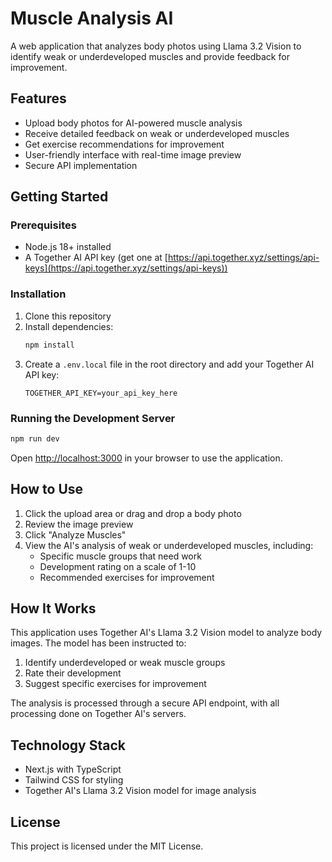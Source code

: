 # Muscle Analysis AI

A web application that analyzes body photos using Llama 3.2 Vision to identify weak or underdeveloped muscles and provide feedback for improvement.

## Features

- Upload body photos for AI-powered muscle analysis
- Receive detailed feedback on weak or underdeveloped muscles
- Get exercise recommendations for improvement
- User-friendly interface with real-time image preview
- Secure API implementation

## Getting Started

### Prerequisites

- Node.js 18+ installed
- A Together AI API key (get one at [https://api.together.xyz/settings/api-keys](https://api.together.xyz/settings/api-keys))

### Installation

1. Clone this repository
2. Install dependencies:
   ```bash
   npm install
   ```
3. Create a `.env.local` file in the root directory and add your Together AI API key:
   ```
   TOGETHER_API_KEY=your_api_key_here
   ```

### Running the Development Server

```bash
npm run dev
```

Open [http://localhost:3000](http://localhost:3000) in your browser to use the application.

## How to Use

1. Click the upload area or drag and drop a body photo
2. Review the image preview
3. Click "Analyze Muscles"
4. View the AI's analysis of weak or underdeveloped muscles, including:
   - Specific muscle groups that need work
   - Development rating on a scale of 1-10
   - Recommended exercises for improvement

## How It Works

This application uses Together AI's Llama 3.2 Vision model to analyze body images. The model has been instructed to:

1. Identify underdeveloped or weak muscle groups
2. Rate their development
3. Suggest specific exercises for improvement

The analysis is processed through a secure API endpoint, with all processing done on Together AI's servers.

## Technology Stack

- Next.js with TypeScript
- Tailwind CSS for styling
- Together AI's Llama 3.2 Vision model for image analysis

## License

This project is licensed under the MIT License.
